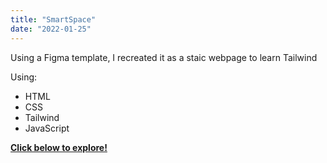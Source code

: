```yaml
---
title: "SmartSpace"
date: "2022-01-25"
---
```


Using a Figma template, I recreated it as a staic webpage to learn Tailwind

Using:
- HTML
- CSS
- Tailwind
- JavaScript

[**Click below to explore!**](https://competent-swartz-8c8118.netlify.app)